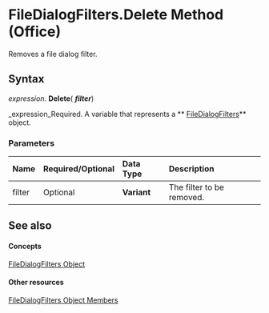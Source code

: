 
# FileDialogFilters.Delete Method (Office)

Removes a file dialog filter.


## Syntax

 _expression_. **Delete**( **_filter_**)

 _expression_Required. A variable that represents a  ** [FileDialogFilters](a74663cf-ad63-e41a-8d5e-e51e8a20c173.md)** object.


### Parameters



|**Name**|**Required/Optional**|**Data Type**|**Description**|
|:-----|:-----|:-----|:-----|
|filter|Optional| **Variant**|The filter to be removed.|

## See also


#### Concepts


 [FileDialogFilters Object](a74663cf-ad63-e41a-8d5e-e51e8a20c173.md)
#### Other resources


 [FileDialogFilters Object Members](badd8f49-3f59-837f-ed20-a4a849910d4c.md)
